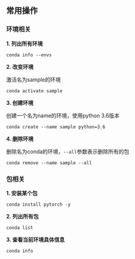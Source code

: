 ## 常用操作

### 环境相关

**1. 列出所有环境**

```
conda info --envs
```

**2. 改变环境**

激活名为sample的环境

```
conda activate sample
```

**3. 创建环境**

创建一个名为name的环境，使用python 3.6版本

```
conda create --name sample python=3.6
```


**4. 删除环境**

删除名为conda的环境，`--all`参数表示删除所有的包

```
conda remove --name sample --all
```

### 包相关

**1. 安装某个包**

```
conda install pytorch -y
```

**2. 列出所有包**

```
conda list
```

**3. 查看当前环境具体信息**

```
conda info
```